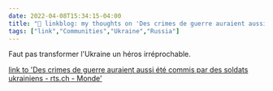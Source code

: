 ```yaml
---
date: 2022-04-08T15:34:15-04:00
title: "🔗 linkblog: my thoughts on 'Des crimes de guerre auraient aussi été commis par des soldats ukrainiens - rts.ch - Monde'"
tags: ["link","Communities","Ukraine","Russia"]
---
```

Faut pas transformer l'Ukraine un héros irréprochable.
 
[link to 'Des crimes de guerre auraient aussi été commis par des soldats ukrainiens - rts.ch - Monde'](https://www.rts.ch/info/monde/13004957-des-crimes-de-guerre-auraient-aussi-ete-commis-par-des-soldats-ukrainiens.html?rts_source=rss_t)
